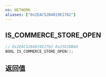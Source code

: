 ```yaml
---
ns: NETWORK
aliases: ["0x2EAC52B4019E2782"]
---
```

## IS_COMMERCE_STORE_OPEN

```c
// 0x2EAC52B4019E2782 0x25E2DBA9
BOOL IS_COMMERCE_STORE_OPEN();
```


## 返回值
